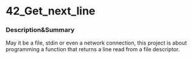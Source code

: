 # 42_Get_next_line

### Description&Summary

May it be a file, stdin or even a network connection, this project is about programming a function that returns a line read from a file descriptor.
